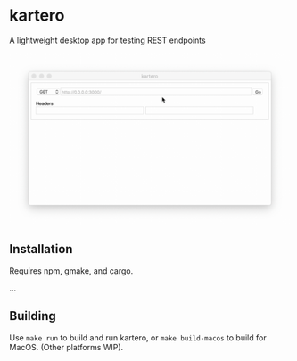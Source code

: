 # kartero

A lightweight desktop app for testing REST endpoints

![kartero](./kartero.gif)

## Installation

Requires npm, gmake, and cargo.

...

## Building

Use `make run` to build and run kartero, or `make build-macos` to build for MacOS. (Other platforms WIP).
